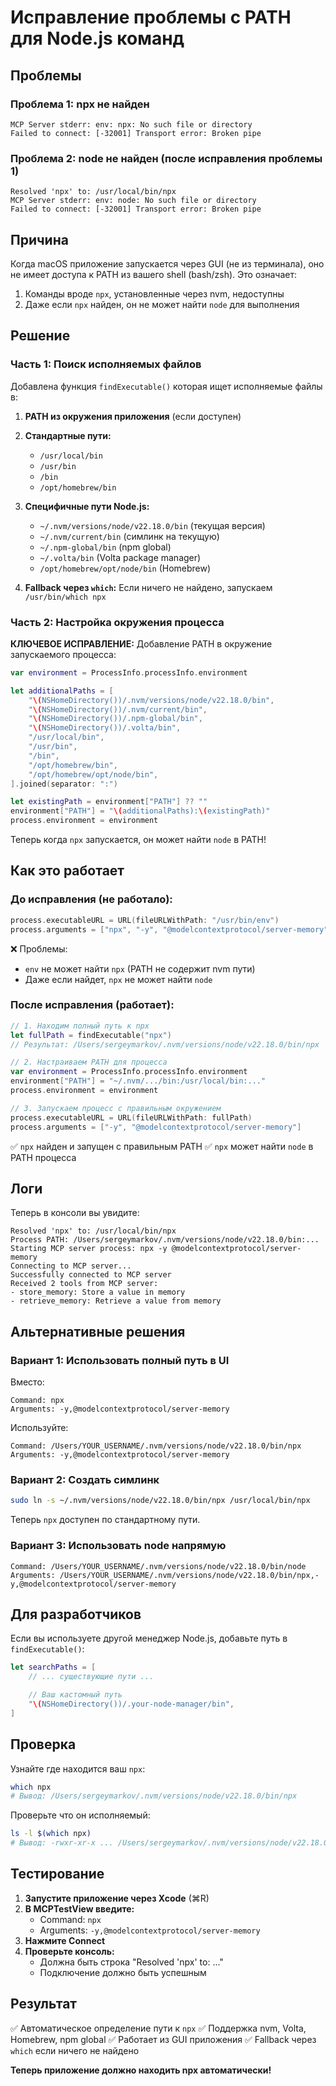 # Исправление проблемы с PATH для Node.js команд

## Проблемы

### Проблема 1: npx не найден
```
MCP Server stderr: env: npx: No such file or directory
Failed to connect: [-32001] Transport error: Broken pipe
```

### Проблема 2: node не найден (после исправления проблемы 1)
```
Resolved 'npx' to: /usr/local/bin/npx
MCP Server stderr: env: node: No such file or directory
Failed to connect: [-32001] Transport error: Broken pipe
```

## Причина

Когда macOS приложение запускается через GUI (не из терминала), оно не имеет доступа к PATH из вашего shell (bash/zsh). Это означает:
1. Команды вроде `npx`, установленные через nvm, недоступны
2. Даже если `npx` найден, он не может найти `node` для выполнения

## Решение

### Часть 1: Поиск исполняемых файлов

Добавлена функция `findExecutable()` которая ищет исполняемые файлы в:

1. **PATH из окружения приложения** (если доступен)
2. **Стандартные пути:**
   - `/usr/local/bin`
   - `/usr/bin`
   - `/bin`
   - `/opt/homebrew/bin`

3. **Специфичные пути Node.js:**
   - `~/.nvm/versions/node/v22.18.0/bin` (текущая версия)
   - `~/.nvm/current/bin` (симлинк на текущую)
   - `~/.npm-global/bin` (npm global)
   - `~/.volta/bin` (Volta package manager)
   - `/opt/homebrew/opt/node/bin` (Homebrew)

4. **Fallback через `which`:**
   Если ничего не найдено, запускаем `/usr/bin/which npx`

### Часть 2: Настройка окружения процесса

**КЛЮЧЕВОЕ ИСПРАВЛЕНИЕ:** Добавление PATH в окружение запускаемого процесса:

```swift
var environment = ProcessInfo.processInfo.environment

let additionalPaths = [
    "\(NSHomeDirectory())/.nvm/versions/node/v22.18.0/bin",
    "\(NSHomeDirectory())/.nvm/current/bin",
    "\(NSHomeDirectory())/.npm-global/bin",
    "\(NSHomeDirectory())/.volta/bin",
    "/usr/local/bin",
    "/usr/bin",
    "/bin",
    "/opt/homebrew/bin",
    "/opt/homebrew/opt/node/bin",
].joined(separator: ":")

let existingPath = environment["PATH"] ?? ""
environment["PATH"] = "\(additionalPaths):\(existingPath)"
process.environment = environment
```

Теперь когда `npx` запускается, он может найти `node` в PATH!

## Как это работает

### До исправления (не работало):
```swift
process.executableURL = URL(fileURLWithPath: "/usr/bin/env")
process.arguments = ["npx", "-y", "@modelcontextprotocol/server-memory"]
```
❌ Проблемы:
- `env` не может найти `npx` (PATH не содержит nvm пути)
- Даже если найдет, `npx` не может найти `node`

### После исправления (работает):
```swift
// 1. Находим полный путь к npx
let fullPath = findExecutable("npx")
// Результат: /Users/sergeymarkov/.nvm/versions/node/v22.18.0/bin/npx

// 2. Настраиваем PATH для процесса
var environment = ProcessInfo.processInfo.environment
environment["PATH"] = "~/.nvm/.../bin:/usr/local/bin:..."
process.environment = environment

// 3. Запускаем процесс с правильным окружением
process.executableURL = URL(fileURLWithPath: fullPath)
process.arguments = ["-y", "@modelcontextprotocol/server-memory"]
```
✅ `npx` найден и запущен с правильным PATH
✅ `npx` может найти `node` в PATH процесса

## Логи

Теперь в консоли вы увидите:
```
Resolved 'npx' to: /usr/local/bin/npx
Process PATH: /Users/sergeymarkov/.nvm/versions/node/v22.18.0/bin:...
Starting MCP server process: npx -y @modelcontextprotocol/server-memory
Connecting to MCP server...
Successfully connected to MCP server
Received 2 tools from MCP server:
- store_memory: Store a value in memory
- retrieve_memory: Retrieve a value from memory
```

## Альтернативные решения

### Вариант 1: Использовать полный путь в UI

Вместо:
```
Command: npx
Arguments: -y,@modelcontextprotocol/server-memory
```

Используйте:
```
Command: /Users/YOUR_USERNAME/.nvm/versions/node/v22.18.0/bin/npx
Arguments: -y,@modelcontextprotocol/server-memory
```

### Вариант 2: Создать симлинк

```bash
sudo ln -s ~/.nvm/versions/node/v22.18.0/bin/npx /usr/local/bin/npx
```

Теперь `npx` доступен по стандартному пути.

### Вариант 3: Использовать node напрямую

```
Command: /Users/YOUR_USERNAME/.nvm/versions/node/v22.18.0/bin/node
Arguments: /Users/YOUR_USERNAME/.nvm/versions/node/v22.18.0/bin/npx,-y,@modelcontextprotocol/server-memory
```

## Для разработчиков

Если вы используете другой менеджер Node.js, добавьте путь в `findExecutable()`:

```swift
let searchPaths = [
    // ... существующие пути ...

    // Ваш кастомный путь
    "\(NSHomeDirectory())/.your-node-manager/bin",
]
```

## Проверка

Узнайте где находится ваш `npx`:

```bash
which npx
# Вывод: /Users/sergeymarkov/.nvm/versions/node/v22.18.0/bin/npx
```

Проверьте что он исполняемый:

```bash
ls -l $(which npx)
# Вывод: -rwxr-xr-x ... /Users/sergeymarkov/.nvm/versions/node/v22.18.0/bin/npx
```

## Тестирование

1. **Запустите приложение через Xcode** (⌘R)
2. **В MCPTestView введите:**
   - Command: `npx`
   - Arguments: `-y,@modelcontextprotocol/server-memory`
3. **Нажмите Connect**
4. **Проверьте консоль:**
   - Должна быть строка "Resolved 'npx' to: ..."
   - Подключение должно быть успешным

## Результат

✅ Автоматическое определение пути к `npx`
✅ Поддержка nvm, Volta, Homebrew, npm global
✅ Работает из GUI приложения
✅ Fallback через `which` если ничего не найдено

**Теперь приложение должно находить npx автоматически!**
